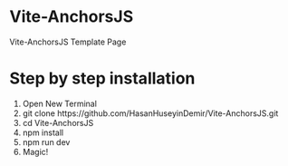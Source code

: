 # Vite-AnchorsJS
Vite-AnchorsJS Template Page 
<br>
# Step by step installation
  <ol>
    <li>Open New Terminal</li>
    <li>git clone https://github.com/HasanHuseyinDemir/Vite-AnchorsJS.git</li>
    <li>cd Vite-AnchorsJS</li>
    <li>npm install</li>
    <li>npm run dev</li>
    <li>Magic!</li>
  </ol>
